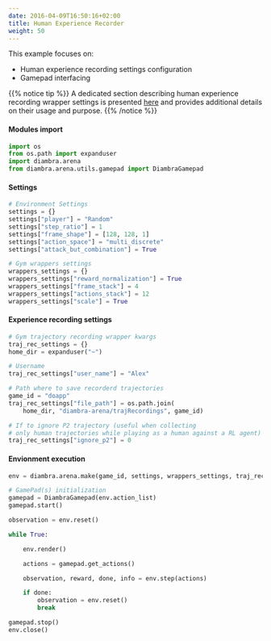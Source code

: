 ```yaml
---
date: 2016-04-09T16:50:16+02:00
title: Human Experience Recorder
weight: 50
---
```


This example focuses on:
 - Human experience recording settings configuration
 - Gamepad interfacing

{{% notice tip %}}
A dedicated section describing human experience recording wrapper settings is presented <a href="/imitationlearning/#experience-recording-wrapper">here</a> and provides additional details on their usage and purpose.
{{% /notice %}}

#### Modules import

```python
import os
from os.path import expanduser
import diambra.arena
from diambra.arena.utils.gamepad import DiambraGamepad
```
#### Settings

```python
# Environment Settings
settings = {}
settings["player"] = "Random"
settings["step_ratio"] = 1
settings["frame_shape"] = [128, 128, 1]
settings["action_space"] = "multi_discrete"
settings["attack_but_combination"] = True

# Gym wrappers settings
wrappers_settings = {}
wrappers_settings["reward_normalization"] = True
wrappers_settings["frame_stack"] = 4
wrappers_settings["actions_stack"] = 12
wrappers_settings["scale"] = True
```

#### Experience recording settings

```python
# Gym trajectory recording wrapper kwargs
traj_rec_settings = {}
home_dir = expanduser("~")

# Username
traj_rec_settings["user_name"] = "Alex"

# Path where to save recorderd trajectories
game_id = "doapp"
traj_rec_settings["file_path"] = os.path.join(
    home_dir, "diambra-arena/trajRecordings", game_id)

# If to ignore P2 trajectory (useful when collecting
# only human trajectories while playing as a human against a RL agent)
traj_rec_settings["ignore_p2"] = 0
```

#### Envionment execution

```python
env = diambra.arena.make(game_id, settings, wrappers_settings, traj_rec_settings)

# GamePad(s) initialization
gamepad = DiambraGamepad(env.action_list)
gamepad.start()

observation = env.reset()

while True:

    env.render()

    actions = gamepad.get_actions()

    observation, reward, done, info = env.step(actions)

    if done:
        observation = env.reset()
        break

gamepad.stop()
env.close()
```
